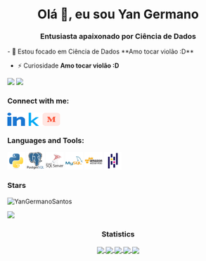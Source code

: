 <h1 align="center">Olá 👋, eu sou Yan Germano</h1>
<h3 align="center">Entusiasta apaixonado por Ciência de Dados</h3>
- 🌱 Estou focado em Ciência de Dados **Amo tocar violão :D**

- ⚡ Curiosidade **Amo tocar violão :D**

<div> <a href="https://www.linkedin.com/in/yan-sql-datascience-pythongermano" target="_blank"><img src="https://img.shields.io/badge/LinkedIn-0077B5?style=for-the-badge&logo=linkedin&logoColor=white" target="_blank"></a>
<a href="https://github.com/YanGermanoSantos" target="_blank"><img src="https://img.shields.io/badge/GitHub-100000?style=for-the-badge&logo=github&logoColor=white" target="_blank"></a>
</div><h3 align="left">Connect with me:</h3>
<p align="left">
<a href="https://linkedin.com/in/yan-sql-datascience-pythongermano" target="blank"><img align="center" src="https://raw.githubusercontent.com/teamedwardforever/Readme-Generator/71f25dd8b98329b168142a6b782a107b75eab178/svg/Social/linked-in-alt.svg" alt="yan-sql-datascience-pythongermano" height="30" width="40" /></a><a href="https://kaggle.com/yangermano" target="blank"><img align="center" src="https://raw.githubusercontent.com/teamedwardforever/Readme-Generator/71f25dd8b98329b168142a6b782a107b75eab178/svg/Social/kaggle.svg" alt="yangermano" height="30" width="40" /></a><a href="https://medium.com/@yan.germano" target="blank"><img align="center" src="https://raw.githubusercontent.com/teamedwardforever/Readme-Generator/71f25dd8b98329b168142a6b782a107b75eab178/svg/Social/medium.svg" alt="@yan.germano" height="30" width="40" /></a></p>

<h3 align="left">Languages and Tools:</h3>
<p align="left">
<img src="https://raw.githubusercontent.com/teamedwardforever/Readme-Generator/71f25dd8b98329b168142a6b782a107b75eab178/svg/Skills/Languages/python-original.svg" alt="Python" width="40" height="40"/>
<img src="https://raw.githubusercontent.com/teamedwardforever/Readme-Generator/71f25dd8b98329b168142a6b782a107b75eab178/svg/Skills/Database/postgresql-original-wordmark.svg" alt="Postgresql" width="40" height="40"/>
<img src="https://raw.githubusercontent.com/teamedwardforever/Readme-Generator/71f25dd8b98329b168142a6b782a107b75eab178/svg/Skills/Database/microsoft-sql-server-logo.svg" alt="Microsoft Sql Server" width="40" height="40"/>
<img src="https://raw.githubusercontent.com/teamedwardforever/Readme-Generator/71f25dd8b98329b168142a6b782a107b75eab178/svg/Skills/Database/mysql-original-wordmark.svg" alt="Mysql" width="40" height="40"/>
<img src="https://raw.githubusercontent.com/teamedwardforever/Readme-Generator/71f25dd8b98329b168142a6b782a107b75eab178/svg/Skills/Devops/amazonwebservices-original-wordmark.svg" alt="Amazon Web Services" width="40" height="40"/>
<img src="https://raw.githubusercontent.com/teamedwardforever/Readme-Generator/71f25dd8b98329b168142a6b782a107b75eab178/svg/Skills/ML/pandas-original.svg" alt="Pandas" width="40" height="40"/>
</p>

<h3 align="left">Stars</h3>
<p><img align="center" height="180em" src="https://github-readme-streak-stats.herokuapp.com/?user=YanGermanoSantos&theme=vue-dark" alt="YanGermanoSantos" /></p>

<img src="https://user-images.githubusercontent.com/73097560/115834477-dbab4500-a447-11eb-908a-139a6edaec5c.gif"><h3 align="center">Statistics</h3>
<div align="center">
<a href="https://github.com/YanGermanoSantos">
<img align="center" src="http://github-profile-summary-cards.vercel.app/api/cards/stats?username=YanGermanoSantos&theme=algolia" height="180em" />
<img align="center" src="http://github-profile-summary-cards.vercel.app/api/cards/most-commit-language?username=YanGermanoSantos&theme=2077" height="180em" />
<img align="center" src="http://github-profile-summary-cards.vercel.app/api/cards/repos-per-language?username=YanGermanoSantos&theme=algolia" height="180em" />
<img align="center" src="http://github-profile-summary-cards.vercel.app/api/cards/productive-time?username=YanGermanoSantos&theme=2077" height="180em" />
<img align="center" src="http://github-profile-summary-cards.vercel.app/api/cards/profile-details?username=YanGermanoSantos&theme=algolia" height="180em" />
</div>
